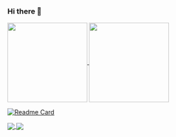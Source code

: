 ### Hi there 👋
<!--
[![Anurag's github stats](https://github-readme-stats.vercel.app/api?username=qishisuren&show_icons=true&theme=dark)](https://github.com/anuraghazra/github-readme-stats)

[![Top Langs](https://github-readme-stats.vercel.app/api/top-langs/?username=anuraghazra&layout=compact)](https://github.com/anuraghazra/github-readme-stats)
-->

<a href="https://github.com/anuraghazra/github-readme-stats">
  <img align="center" src="https://github-readme-stats.vercel.app/api?username=qishisuren&show_icons=true&theme=dark" height="180"/>
</a>
<a href="https://github.com/anuraghazra/convoychat">
  <img align="center" src="https://github-readme-stats.vercel.app/api/top-langs/?username=anuraghazra&layout=compact&theme=dark" height="180" />
</a>

[![Readme Card](https://github-readme-stats.vercel.app/api/pin/?username=qishisuren&repo=MyHexo&theme=dark&show_owner=true)](https://github.com/anuraghazra/github-readme-stats)

<a href="https://github.com/anuraghazra/github-readme-stats">
  <img align="center" src="https://github-readme-stats.vercel.app/api/pin/?username=qishisuren&repo=MyHexo&theme=dark&show_owner=true" />
</a>
<a href="https://github.com/anuraghazra/convoychat">
  <img align="center" src="https://github-readme-stats.vercel.app/api/pin/?username=anuraghazra&repo=convoychat" />
</a>

<!--
**qishisuren/qishisuren** is a ✨ _special_ ✨ repository because its `README.md` (this file) appears on your GitHub profile.

Here are some ideas to get you started:

- 🔭 I’m currently working on ...
- 🌱 I’m currently learning ...
- 👯 I’m looking to collaborate on ...
- 🤔 I’m looking for help with ...
- 💬 Ask me about ...
- 📫 How to reach me: ...
- 😄 Pronouns: ...
- ⚡ Fun fact: ...
-->

<div style="display:none">这是一段注释</div>
<!--
这是注释
下边这几个方法都是注释
-->

[](http://example.com/ "标题")

[][id1]

[id1]: http://example.com/ (标题)
[id2]: http://example.com/ "标题"

[comment]: <> (一段注释)
[comment]: # (一段注释)
[//]: // (一段注释)
[//]: 一段注释

[^_^]: 开心注释

[>_<]:
  抓狂注释

[>_>]: #
  (
    斜眼分段注释
    斜眼分段注释
    被视为Title，所以要用括号或引号框起来
  )
